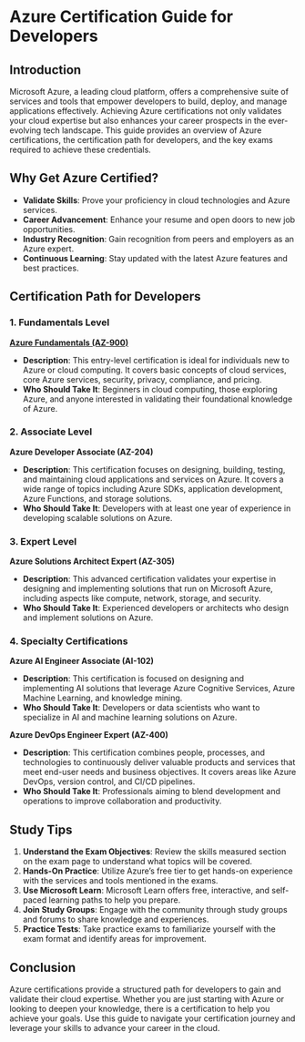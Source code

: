 # Azure Certification Guide for Developers

## Introduction

Microsoft Azure, a leading cloud platform, offers a comprehensive suite of services and tools that empower developers to build, deploy, and manage applications effectively. Achieving Azure certifications not only validates your cloud expertise but also enhances your career prospects in the ever-evolving tech landscape. This guide provides an overview of Azure certifications, the certification path for developers, and the key exams required to achieve these credentials.

## Why Get Azure Certified?

- **Validate Skills**: Prove your proficiency in cloud technologies and Azure services.
- **Career Advancement**: Enhance your resume and open doors to new job opportunities.
- **Industry Recognition**: Gain recognition from peers and employers as an Azure expert.
- **Continuous Learning**: Stay updated with the latest Azure features and best practices.

## Certification Path for Developers

### 1. Fundamentals Level

[**Azure Fundamentals (AZ-900)**](./az900/az900.md)

- **Description**: This entry-level certification is ideal for individuals new to Azure or cloud computing. It covers basic concepts of cloud services, core Azure services, security, privacy, compliance, and pricing.
- **Who Should Take It**: Beginners in cloud computing, those exploring Azure, and anyone interested in validating their foundational knowledge of Azure.

### 2. Associate Level

**Azure Developer Associate (AZ-204)**

- **Description**: This certification focuses on designing, building, testing, and maintaining cloud applications and services on Azure. It covers a wide range of topics including Azure SDKs, application development, Azure Functions, and storage solutions.
- **Who Should Take It**: Developers with at least one year of experience in developing scalable solutions on Azure.

### 3. Expert Level

**Azure Solutions Architect Expert (AZ-305)**

- **Description**: This advanced certification validates your expertise in designing and implementing solutions that run on Microsoft Azure, including aspects like compute, network, storage, and security.
- **Who Should Take It**: Experienced developers or architects who design and implement solutions on Azure.

### 4. Specialty Certifications

**Azure AI Engineer Associate (AI-102)**

- **Description**: This certification is focused on designing and implementing AI solutions that leverage Azure Cognitive Services, Azure Machine Learning, and knowledge mining.
- **Who Should Take It**: Developers or data scientists who want to specialize in AI and machine learning solutions on Azure.

**Azure DevOps Engineer Expert (AZ-400)**

- **Description**: This certification combines people, processes, and technologies to continuously deliver valuable products and services that meet end-user needs and business objectives. It covers areas like Azure DevOps, version control, and CI/CD pipelines.
- **Who Should Take It**: Professionals aiming to blend development and operations to improve collaboration and productivity.

## Study Tips

1. **Understand the Exam Objectives**: Review the skills measured section on the exam page to understand what topics will be covered.
2. **Hands-On Practice**: Utilize Azure’s free tier to get hands-on experience with the services and tools mentioned in the exams.
3. **Use Microsoft Learn**: Microsoft Learn offers free, interactive, and self-paced learning paths to help you prepare.
4. **Join Study Groups**: Engage with the community through study groups and forums to share knowledge and experiences.
5. **Practice Tests**: Take practice exams to familiarize yourself with the exam format and identify areas for improvement.

## Conclusion

Azure certifications provide a structured path for developers to gain and validate their cloud expertise. Whether you are just starting with Azure or looking to deepen your knowledge, there is a certification to help you achieve your goals. Use this guide to navigate your certification journey and leverage your skills to advance your career in the cloud.
